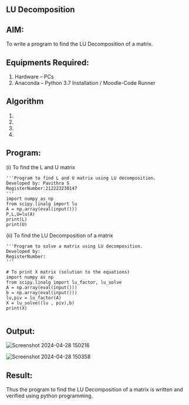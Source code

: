 ## LU Decomposition 

## AIM:
To write a program to find the LU Decomposition of a matrix.

## Equipments Required:
1. Hardware – PCs
2. Anaconda – Python 3.7 Installation / Moodle-Code Runner

## Algorithm
1. 
2. 
3. 
4. 

## Program:
(i) To find the L and U matrix
```
'''Program to find L and U matrix using LU decomposition.
Developed by: Pavithra S
RegisterNumber:212223230147
'''
import numpy as np
from scipy.linalg import lu
A = np.array(eval(input()))
P,L,U=lu(A)
print(L)
print(U)

```
(ii) To find the LU Decomposition of a matrix
```
'''Program to solve a matrix using LU decomposition.
Developed by: 
RegisterNumber: 
'''

# To print X matrix (solution to the equations)
import numpy as np
from scipy.linalg import lu_factor, lu_solve
A = np.array(eval(input()))
b = np.array(eval(input()))
lu,piv = lu_factor(A)
X = lu_solve((lu , piv),b)
print(X)


```

## Output:
![Screenshot 2024-04-28 150216](https://github.com/pavithraselvaraj30/LU-Decomposition/assets/149366880/ead90781-4a47-4225-ac98-7e9d12bff424)

![Screenshot 2024-04-28 150358](https://github.com/pavithraselvaraj30/LU-Decomposition/assets/149366880/2af6f3e0-d374-4864-af2c-500c6d405f11)


## Result:
Thus the program to find the LU Decomposition of a matrix is written and verified using python programming.

